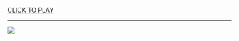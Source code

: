 
<a href="https://premium76.site?title=unblocked_games_watergirl_and_fireboy&ref=13M">CLICK TO PLAY</a></h3>
<hr>

<a href="https://premium76.site?title=unblocked_games_watergirl_and_fireboy&ref=13M"><img src="https://clearcache.store/games.png"></a>



